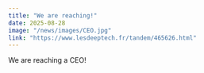 ```yaml
---
title: "We are reaching!"
date: 2025-08-28
image: "/news/images/CEO.jpg"
link: "https://www.lesdeeptech.fr/tandem/465626.html"
---
```


We are reaching a CEO!
